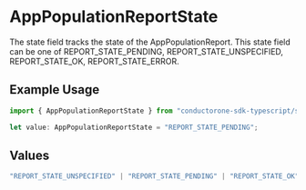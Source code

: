 # AppPopulationReportState

The state field tracks the state of the AppPopulationReport. This state field can be one of REPORT_STATE_PENDING, REPORT_STATE_UNSPECIFIED, REPORT_STATE_OK, REPORT_STATE_ERROR.

## Example Usage

```typescript
import { AppPopulationReportState } from "conductorone-sdk-typescript/sdk/models/shared";

let value: AppPopulationReportState = "REPORT_STATE_PENDING";
```

## Values

```typescript
"REPORT_STATE_UNSPECIFIED" | "REPORT_STATE_PENDING" | "REPORT_STATE_OK" | "REPORT_STATE_ERROR"
```